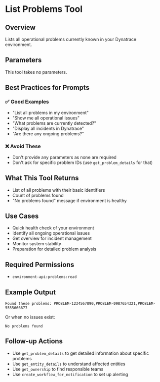 # List Problems Tool

## Overview

Lists all operational problems currently known in your Dynatrace environment.

## Parameters

This tool takes no parameters.

## Best Practices for Prompts

### ✅ Good Examples

- "List all problems in my environment"
- "Show me all operational issues"
- "What problems are currently detected?"
- "Display all incidents in Dynatrace"
- "Are there any ongoing problems?"

### ❌ Avoid These

- Don't provide any parameters as none are required
- Don't ask for specific problem IDs (use `get_problem_details` for that)

## What This Tool Returns

- List of all problems with their basic identifiers
- Count of problems found
- "No problems found" message if environment is healthy

## Use Cases

- Quick health check of your environment
- Identify all ongoing operational issues
- Get overview for incident management
- Monitor system stability
- Preparation for detailed problem analysis

## Required Permissions

- `environment-api:problems:read`

## Example Output

```text
Found these problems: PROBLEM-1234567890,PROBLEM-0987654321,PROBLEM-5555666677
```

Or when no issues exist:

```text
No problems found
```

## Follow-up Actions

- Use `get_problem_details` to get detailed information about specific problems
- Use `get_entity_details` to understand affected entities
- Use `get_ownership` to find responsible teams
- Use `create_workflow_for_notification` to set up alerting
